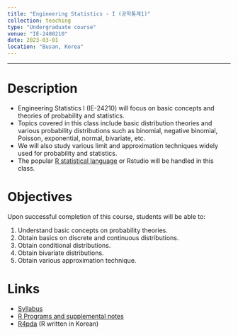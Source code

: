 ```yaml
---
title: "Engineering Statistics - I (공학통계1)"
collection: teaching
type: "Undergraduate course"
venue: "IE-2400210"
date: 2023-03-01
location: "Busan, Korea"
---
```

---

Description
======
+ Engineering Statistics I (IE-24210) 
  will focus on basic concepts and theories of probability and statistics.  <br />
+  Topics covered in this class include basic distribution theories and
 various probability distributions such
as binomial, negative binomial, Poisson, exponential, normal,
bivariate, etc.
+ We will also study various limit and approximation techniques widely
used for probability and statistics.
+ The popular [R statistical language](https://www.r-project.org/) 
  or Rstudio will be handled in this class.

Objectives 
======
Upon successful completion of this course, students will be able to:
1. Understand basic concepts on probability theories.
1. Obtain basics on discrete and continuous distributions.
1. Obtain conditional distributions.
1. Obtain bivariate distributions.
1. Obtain various approximation technique.

Links
======
+ [Syllabus](/files/syllabus/syl-IE-2400210-2023.pdf)
+ [R Programs and supplemental notes](https://github.com/AppliedStat/class/tree/master/Stat)
+ [R4pda](http://r4pda.co.kr/) (R written in Korean)

